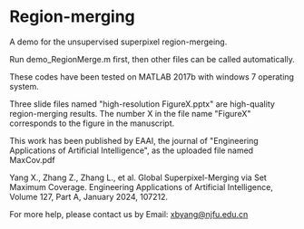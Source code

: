 # Region-merging

A demo for the unsupervised superpixel region-mergeing.

Run demo_RegionMerge.m first, then other files can be called automatically.

These codes have been tested on MATLAB 2017b with windows 7 operating system.

Three slide files named "high-resolution FigureX.pptx" are high-quality region-merging results. The number X in the file name "FigureX" corresponds to the figure in the manuscript.

This work has been published by EAAI, the journal of "Engineering Applications of Artificial Intelligence", as the uploaded file named MaxCov.pdf

Yang X., Zhang Z., Zhang L., et al. Global Superpixel-Merging via Set Maximum Coverage. Engineering Applications of Artificial Intelligence, Volume 127, Part A, January 2024, 107212.

For more help, please contact us by Email: xbyang@njfu.edu.cn
